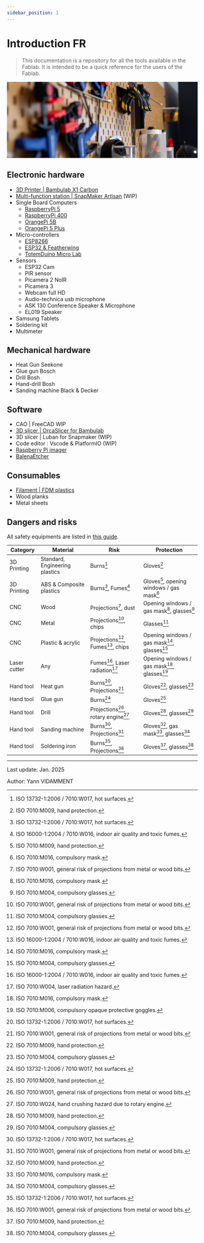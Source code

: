 ```yaml
---
sidebar_position: 1
---
```


# Introduction FR

> This documentation is a repository for all the tools available in the Fablab. It is intended to be a quick reference for the users of the Fablab.

![Tools](/assets/readme-1.png)

## Electronic hardware

- [3D Printer | Bambulab X1 Carbon](./tutorials/bambulab.md)
- [Multi-function station | SnapMaker Artisan](./tutorials/snapmaker.md) (WIP)
- Single Board Computers
  - [RaspberryPi 5](https://www.raspberrypi.com/products/raspberry-pi-5/)
  - [RaspberryPi 400](https://www.raspberrypi.com/products/raspberry-pi-400/)
  - [OrangePi 5B](http://www.orangepi.org/html/hardWare/computerAndMicrocontrollers/details/Orange-Pi-5B.html)
  - [OrangePi 5 Plus](http://www.orangepi.org/html/hardWare/computerAndMicrocontrollers/details/Orange-Pi-5-plus.html)
- Micro-controllers
  - [ESP8266](https://en.wikipedia.org/wiki/ESP8266)
  - [ESP32 & Featherwing](https://www.adafruit.com/product/4264)
  - [TotemDuino Micro Lab](https://totemmaker.net/product/totemduino-microlab/)
- Sensors
  - ESP32 Cam
  - PIR sensor
  - Picamera 2 NoIR
  - Picamera 3
  - Webcam full HD
  - Audio-technica usb microphone
  - ASK 130 Conference Speaker & Microphone
  - EL019 Speaker
- Samsung Tablets
- Soldering kit
- Multimeter

## Mechanical hardware

- Heat Gun Seekone
- Glue gun Bosch
- Drill Bosh
- Hand-drill Bosh
- Sanding machine Black & Decker

## Software

- CAO | FreeCAD WIP
- [3D slicer | OrcaSlicer for Bambulab](/docs/tutorials/orcaslicer)
- 3D slicer | Luban for Snapmaker (WIP)
- Code editor : Vscode & PlatformIO (WIP)
- [Raspberry Pi imager](https://www.raspberrypi.com/software/)
- [BalenaEtcher](https://etcher.balena.io/)

## Consumables

- [Filament | FDM plastics](/docs/tutorials/filament)
- Wood planks
- Metal sheets

## Dangers and risks

All safety equipments are listed in [this guide](/docs/tutorials/equipements).

| Category     | Material                       | Risk                               | Protection                                  |
| ------------ | ------------------------------ | ---------------------------------- | ------------------------------------------- |
| 3D Printing  | Standard, Engineering plastics | Burns[^1]                          | Gloves[^2]                                  |
| 3D Printing  | ABS & Composite plastics       | Burns[^1], Fumes[^3]               | Gloves[^2], opening windows / gas mask[^4]  |
| CNC          | Wood                           | Projections[^5], dust              | Opening windows / gas mask[^4], glasses[^6] |
| CNC          | Metal                          | Projections[^5], chips             | Glasses[^6]                                 |
| CNC          | Plastic & acrylic              | Projections[^5], Fumes[^3], chips  | Opening windows / gas mask[^4], glasses[^6] |
| Laser cutter | Any                            | Fumes[^3], Laser radiation[^7]     | Opening windows / gas mask[^4], glasses[^8] |
| Hand tool    | Heat gun                       | Burns[^1], Projections[^5]         | Gloves[^2], glasses[^6]                     |
| Hand tool    | Glue gun                       | Burns[^1]                          | Gloves[^2]                                  |
| Hand tool    | Drill                          | Projections[^5], rotary engine[^9] | Gloves[^2], glasses[^6]                     |
| Hand tool    | Sanding machine                | Burns[^1], Projections[^5]         | Gloves[^2], gas mask[^4], glasses[^6]       |
| Hand tool    | Soldering iron                 | Burns[^1], Projections[^5]         | Gloves[^2], glasses[^6]                     |

---

Last update: Jan. 2025

Author: Yann VIDAMMENT

[^1]: ISO 13732-1:2006 / 7010:W017, hot surfaces.
[^2]: ISO 7010:M009, hand protection.
[^3]: ISO 16000-1:2004 / 7010:W016, indoor air quality and toxic fumes.
[^4]: ISO 7010:M016, compulsory mask.
[^5]: ISO 7010:W001, general risk of projections from metal or wood bits.
[^6]: ISO 7010:M004, compulsory glasses.
[^7]: ISO 7010:W004, laser radiation hazard.
[^8]: ISO 7010:M006, compulsory opaque protective goggles.
[^9]: ISO 7010:W024, hand crushing hazard due to rotary engine.
